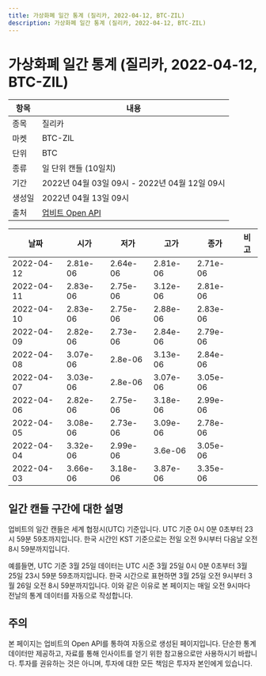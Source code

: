 ```yaml
---
title: 가상화폐 일간 통계 (질리카, 2022-04-12, BTC-ZIL)
description: 가상화폐 일간 통계 (질리카, 2022-04-12, BTC-ZIL)
---
```



가상화폐 일간 통계 (질리카, 2022-04-12, BTC-ZIL)
===

|항목|내용|
|--|--|
|종목|질리카|
|마켓|BTC-ZIL|
|단위|BTC|
|종류|일 단위 캔들 (10일치)|
|기간|2022년 04월 03일 09시 - 2022년 04월 12일 09시|
|생성일|2022년 04월 13일 09시|
|출처|[업비트 Open API](https://docs.upbit.com)|


|날짜|시가|저가|고가|종가|비고|
|--|--|--|--|--|--|
|2022-04-12|2.81e-06|2.64e-06|2.81e-06|2.71e-06|    |
|2022-04-11|2.83e-06|2.75e-06|3.12e-06|2.81e-06|    |
|2022-04-10|2.83e-06|2.75e-06|2.88e-06|2.83e-06|    |
|2022-04-09|2.82e-06|2.73e-06|2.84e-06|2.79e-06|    |
|2022-04-08|3.07e-06|2.8e-06|3.13e-06|2.84e-06|    |
|2022-04-07|3.03e-06|2.8e-06|3.07e-06|3.05e-06|    |
|2022-04-06|2.82e-06|2.75e-06|3.18e-06|2.99e-06|    |
|2022-04-05|3.08e-06|2.73e-06|3.09e-06|2.78e-06|    |
|2022-04-04|3.32e-06|2.99e-06|3.6e-06|3.05e-06|    |
|2022-04-03|3.66e-06|3.18e-06|3.87e-06|3.35e-06|    |


일간 캔들 구간에 대한 설명
---


업비트의 일간 캔들은 세계 협정시(UTC) 기준입니다. 
UTC 기준 0시 0분 0초부터 23시 59분 59초까지입니다. 
한국 시간인 KST 기준으로는 전일 오전 9시부터 다음날 오전 8시 59분까지입니다. 


예를들면, UTC 기준 3월 25일 데이터는 UTC 시준 3월 25일 0시 0분 0초부터 3월 25일 23시 59분 59초까지입니다. 
한국 시간으로 표현하면 3월 25일 오전 9시부터 3월 26일 오전 8시 59분까지입니다. 
이와 같은 이유로 본 페이지는 매일 오전 9시마다 전날의 통계 데이터를 자동으로 작성합니다. 


주의
---


본 페이지는 업비트의 Open API를 통하여 자동으로 생성된 페이지입니다. 
단순한 통계 데이터만 제공하고, 자료를 통해 인사이트를 얻기 위한 참고용으로만 사용하시기 바랍니다. 
투자를 권유하는 것은 아니며, 투자에 대한 모든 책임은 투자자 본인에게 있습니다. 

